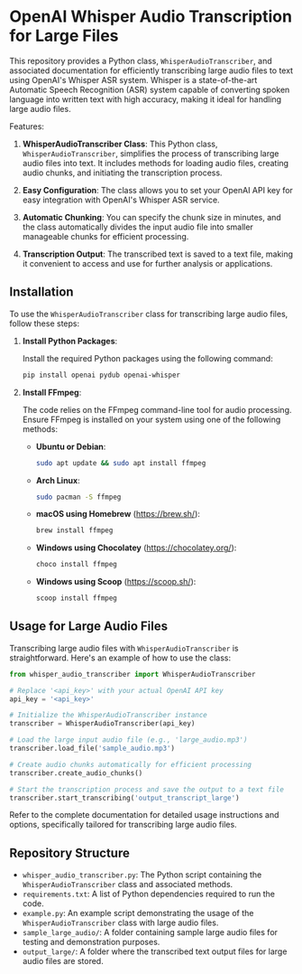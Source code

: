 # OpenAI Whisper Audio Transcription for Large Files

This repository provides a Python class, `WhisperAudioTranscriber`, and associated documentation for efficiently transcribing large audio files to text using OpenAI's Whisper ASR system. Whisper is a state-of-the-art Automatic Speech Recognition (ASR) system capable of converting spoken language into written text with high accuracy, making it ideal for handling large audio files.

Features:
1. **WhisperAudioTranscriber Class**: This Python class, `WhisperAudioTranscriber`, simplifies the process of transcribing large audio files into text. It includes methods for loading audio files, creating audio chunks, and initiating the transcription process.

2. **Easy Configuration**: The class allows you to set your OpenAI API key for easy integration with OpenAI's Whisper ASR service.

3. **Automatic Chunking**: You can specify the chunk size in minutes, and the class automatically divides the input audio file into smaller manageable chunks for efficient processing.

4. **Transcription Output**: The transcribed text is saved to a text file, making it convenient to access and use for further analysis or applications.


## Installation

To use the `WhisperAudioTranscriber` class for transcribing large audio files, follow these steps:

1. **Install Python Packages**:

   Install the required Python packages using the following command:

   ```bash
   pip install openai pydub openai-whisper
   ```

2. **Install FFmpeg**:

   The code relies on the FFmpeg command-line tool for audio processing. Ensure FFmpeg is installed on your system using one of the following methods:

   - **Ubuntu or Debian**:
     ```bash
     sudo apt update && sudo apt install ffmpeg
     ```

   - **Arch Linux**:
     ```bash
     sudo pacman -S ffmpeg
     ```

   - **macOS using Homebrew** (https://brew.sh/):
     ```bash
     brew install ffmpeg
     ```

   - **Windows using Chocolatey** (https://chocolatey.org/):
     ```bash
     choco install ffmpeg
     ```

   - **Windows using Scoop** (https://scoop.sh/):
     ```bash
     scoop install ffmpeg
     ```

## Usage for Large Audio Files

Transcribing large audio files with `WhisperAudioTranscriber` is straightforward. Here's an example of how to use the class:

```python
from whisper_audio_transcriber import WhisperAudioTranscriber

# Replace '<api_key>' with your actual OpenAI API key
api_key = '<api_key>'

# Initialize the WhisperAudioTranscriber instance
transcriber = WhisperAudioTranscriber(api_key)

# Load the large input audio file (e.g., 'large_audio.mp3')
transcriber.load_file('sample_audio.mp3')

# Create audio chunks automatically for efficient processing
transcriber.create_audio_chunks()

# Start the transcription process and save the output to a text file
transcriber.start_transcribing('output_transcript_large')
```

Refer to the complete documentation for detailed usage instructions and options, specifically tailored for transcribing large audio files.

## Repository Structure

- `whisper_audio_transcriber.py`: The Python script containing the `WhisperAudioTranscriber` class and associated methods.
- `requirements.txt`: A list of Python dependencies required to run the code.
- `example.py`: An example script demonstrating the usage of the `WhisperAudioTranscriber` class with large audio files.
- `sample_large_audio/`: A folder containing sample large audio files for testing and demonstration purposes.
- `output_large/`: A folder where the transcribed text output files for large audio files are stored.
